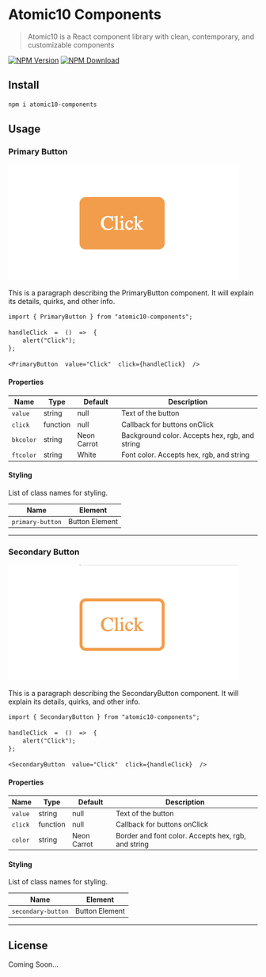 # Atomic10 Components

> Atomic10 is a React component library with clean, contemporary, and customizable components

[![NPM Version][version-image]][version-url]
[![NPM Download][download-image]][download-url]

<!-- [![Linux Build][travis-image]][travis-url]
[![Test Coverage][coveralls-image]][coveralls-url] -->

## Install

```bash
npm i atomic10-components
```

## Usage

### Primary Button

![Primary Button](./ReadmeImg/primarybutton.png)

This is a paragraph describing the PrimaryButton component. It will explain its details, quirks, and other info.

```
import { PrimaryButton } from "atomic10-components";

handleClick  =  ()  =>  {
	alert("Click");
};

<PrimaryButton  value="Click"  click={handleClick}  />
```

#### Properties

| Name      | Type     | Default     | Description                                    |
| --------- | -------- | ----------- | ---------------------------------------------- |
| `value`   | string   | null        | Text of the button                             |
| `click`   | function | null        | Callback for buttons onClick                   |
| `bkcolor` | string   | Neon Carrot | Background color. Accepts hex, rgb, and string |
| `ftcolor` | string   | White       | Font color. Accepts hex, rgb, and string       |

#### Styling

List of class names for styling.

| Name             | Element        |
| ---------------- | -------------- |
| `primary-button` | Button Element |

<hr />

### Secondary Button

![Secondary Button](./ReadmeImg/secondarybutton.png)

This is a paragraph describing the SecondaryButton component. It will explain its details, quirks, and other info.

```
import { SecondaryButton } from "atomic10-components";

handleClick  =  ()  =>  {
	alert("Click");
};

<SecondaryButton  value="Click"  click={handleClick}  />
```

#### Properties

| Name    | Type     | Default     | Description                                         |
| ------- | -------- | ----------- | --------------------------------------------------- |
| `value` | string   | null        | Text of the button                                  |
| `click` | function | null        | Callback for buttons onClick                        |
| `color` | string   | Neon Carrot | Border and font color. Accepts hex, rgb, and string |

#### Styling

List of class names for styling.

| Name               | Element        |
| ------------------ | -------------- |
| `secondary-button` | Button Element |

<hr />

## License

<!-- [MIT](http://vjpr.mit-license.org) -->

Coming Soon...

[version-image]: https://img.shields.io/npm/v/atomic10-components.svg
[version-url]: https://npmjs.org/package/atomic10-components
[download-image]: https://img.shields.io/npm/dt/atomic10-components.svg
[download-url]: https://npmjs.org/package/atomic10-components
